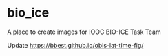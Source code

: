 # bio_ice
A place to create images for IOOC BIO-ICE Task Team

Update https://bbest.github.io/obis-lat-time-fig/